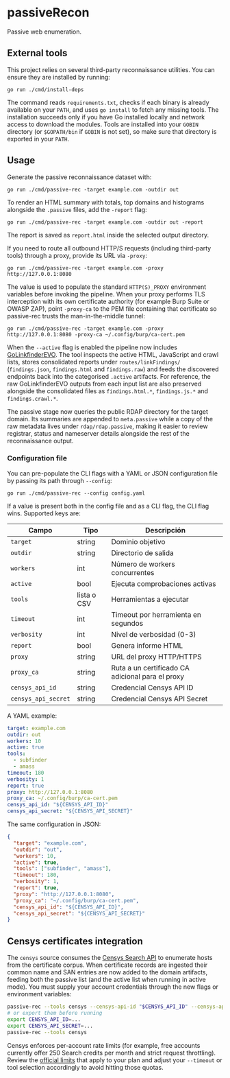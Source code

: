 # passiveRecon

Passive web enumeration.

## External tools

This project relies on several third-party reconnaissance utilities. You can ensure they are installed by running:

```
go run ./cmd/install-deps
```

The command reads `requirements.txt`, checks if each binary is already available on your `PATH`, and uses `go install` to fetch any missing tools. The installation succeeds only if you have Go installed locally and network access to download the modules. Tools are installed into your `GOBIN` directory (or `$GOPATH/bin` if `GOBIN` is not set), so make sure that directory is exported in your `PATH`.


## Usage

Generate the passive reconnaissance dataset with:

```
go run ./cmd/passive-rec -target example.com -outdir out
```

To render an HTML summary with totals, top domains and histograms alongside the `.passive` files, add the `-report` flag:

```
go run ./cmd/passive-rec -target example.com -outdir out -report
```

The report is saved as `report.html` inside the selected output directory.

If you need to route all outbound HTTP/S requests (including third-party tools) through a proxy, provide its URL via `-proxy`:

```
go run ./cmd/passive-rec -target example.com -proxy http://127.0.0.1:8080
```

The value is used to populate the standard `HTTP(S)_PROXY` environment variables before invoking the pipeline. When your proxy
performs TLS interception with its own certificate authority (for example Burp Suite or OWASP ZAP), point `-proxy-ca` to the
PEM file containing that certificate so passive-rec trusts the man-in-the-middle tunnel:

```
go run ./cmd/passive-rec -target example.com -proxy http://127.0.0.1:8080 -proxy-ca ~/.config/burp/ca-cert.pem
```

When the `--active` flag is enabled the pipeline now includes [GoLinkfinderEVO](https://github.com/lcalzada-xor/GoLinkfinderEVO).
The tool inspects the active HTML, JavaScript and crawl lists, stores consolidated reports under `routes/linkFindings/` (`findings.json`, `findings.html` and `findings.raw`) and feeds the discovered endpoints back into the categorised `.active` artifacts.
For reference, the raw GoLinkfinderEVO outputs from each input list are also preserved alongside the consolidated files as `findings.html.*`, `findings.js.*` and `findings.crawl.*`.

The passive stage now queries the public RDAP directory for the target domain. Its summaries are appended to `meta.passive` while a copy of the raw metadata lives under `rdap/rdap.passive`, making it easier to review registrar, status and nameserver details alongside the rest of the reconnaissance output.

### Configuration file

You can pre-populate the CLI flags with a YAML or JSON configuration file by passing its path through `--config`:

```
go run ./cmd/passive-rec --config config.yaml
```

If a value is present both in the config file and as a CLI flag, the CLI flag wins. Supported keys are:

| Campo              | Tipo                | Descripción                                      |
|--------------------|---------------------|--------------------------------------------------|
| `target`           | string              | Dominio objetivo                                 |
| `outdir`           | string              | Directorio de salida                             |
| `workers`          | int                 | Número de workers concurrentes                   |
| `active`           | bool                | Ejecuta comprobaciones activas                   |
| `tools`            | lista o CSV         | Herramientas a ejecutar                          |
| `timeout`          | int                 | Timeout por herramienta en segundos              |
| `verbosity`        | int                 | Nivel de verbosidad (0-3)                        |
| `report`           | bool                | Genera informe HTML                              |
| `proxy`            | string              | URL del proxy HTTP/HTTPS                         |
| `proxy_ca`         | string              | Ruta a un certificado CA adicional para el proxy |
| `censys_api_id`    | string              | Credencial Censys API ID                         |
| `censys_api_secret`| string              | Credencial Censys API Secret                     |

A YAML example:

```yaml
target: example.com
outdir: out
workers: 10
active: true
tools:
  - subfinder
  - amass
timeout: 180
verbosity: 1
report: true
proxy: http://127.0.0.1:8080
proxy_ca: ~/.config/burp/ca-cert.pem
censys_api_id: "${CENSYS_API_ID}"
censys_api_secret: "${CENSYS_API_SECRET}"
```

The same configuration in JSON:

```json
{
  "target": "example.com",
  "outdir": "out",
  "workers": 10,
  "active": true,
  "tools": ["subfinder", "amass"],
  "timeout": 180,
  "verbosity": 1,
  "report": true,
  "proxy": "http://127.0.0.1:8080",
  "proxy_ca": "~/.config/burp/ca-cert.pem",
  "censys_api_id": "${CENSYS_API_ID}",
  "censys_api_secret": "${CENSYS_API_SECRET}"
}
```

## Censys certificates integration

The `censys` source consumes the [Censys Search API](https://search.censys.io/api) to enumerate hosts from the certificate corpus. When certificate records are ingested their common name and SAN entries are now added to the domain artifacts, feeding both the passive list (and the active list when running in active mode). You must supply your account credentials through the new flags or environment variables:

```bash
passive-rec --tools censys --censys-api-id "$CENSYS_API_ID" --censys-api-secret "$CENSYS_API_SECRET"
# or export them before running
export CENSYS_API_ID=...
export CENSYS_API_SECRET=...
passive-rec --tools censys
```

Censys enforces per-account rate limits (for example, free accounts currently offer 250 Search credits per month and strict request throttling). Review the [official limits](https://support.censys.io/hc/en-us/articles/360059995051-Rate-Limits-and-Quotas) that apply to your plan and adjust your `--timeout` or tool selection accordingly to avoid hitting those quotas.
